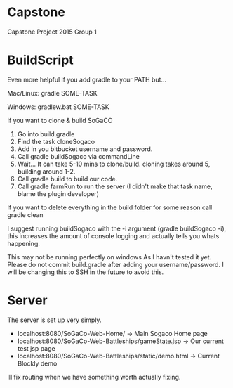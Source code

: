 # Capstone
Capstone Project 2015 Group 1

# BuildScript
Even more helpful if you add gradle to your PATH but...

Mac/Linux: gradle SOME-TASK

Windows: gradlew.bat SOME-TASK

If you want to clone & build SoGaCO

1. Go into build.gradle
2. Find the task cloneSogaco
3. Add in you bitbucket username and password.
4. Call gradle buildSogaco via commandLine
5. Wait... It can take 5-10 mins to clone/build. cloning takes around 5, building around 1-2.
6. Call gradle build to build our code.
7. Call gradle farmRun to run the server (I didn't make that task name, blame the plugin developer)

If you want to delete everything in the build folder for some reason call gradle clean

I suggest running buildSogaco with the -i argument (gradle buildSogaco -i),
this increases the amount of console logging and actually tells you whats happening.

This may not be running perfectly on windows As I havn't tested it yet. Please do not commit build.gradle after adding your username/password. I will be changing this to SSH in the future to avoid this.

# Server

The server is set up very simply.

- localhost:8080/SoGaCo-Web-Home/ -> Main Sogaco Home page
- localhost:8080/SoGaCo-Web-Battleships/gameState.jsp -> Our current test jsp page
- localhost:8080/SoGaCo-Web-Battleships/static/demo.html -> Current Blockly demo

Ill fix routing when we have something worth actually fixing.
